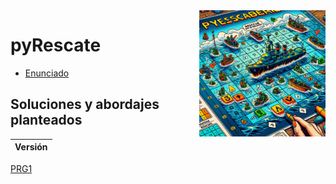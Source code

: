 <img src="../../images/rescate.png" width="40%" align="right"/>

# pyRescate

- [Enunciado](enunciado.md)

## Soluciones y abordajes planteados

|Versión|
|-|
[PRG1](./src/vPRG1/Rescue.java)